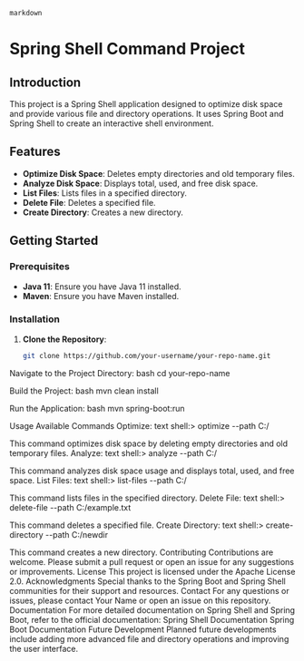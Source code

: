 
```markdown```
# Spring Shell Command Project

## Introduction
This project is a Spring Shell application designed to optimize disk space and provide various file and directory operations. It uses Spring Boot and Spring Shell to create an interactive shell environment.

## Features
- **Optimize Disk Space**: Deletes empty directories and old temporary files.
- **Analyze Disk Space**: Displays total, used, and free disk space.
- **List Files**: Lists files in a specified directory.
- **Delete File**: Deletes a specified file.
- **Create Directory**: Creates a new directory.

## Getting Started
### Prerequisites
- **Java 11**: Ensure you have Java 11 installed.
- **Maven**: Ensure you have Maven installed.

### Installation
1. **Clone the Repository**:
   ```bash
   git clone https://github.com/your-username/your-repo-name.git

Navigate to the Project Directory:
bash
cd your-repo-name

Build the Project:
bash
mvn clean install

Run the Application:
bash
mvn spring-boot:run

Usage
Available Commands
Optimize:
text
shell:> optimize --path C:/

This command optimizes disk space by deleting empty directories and old temporary files.
Analyze:
text
shell:> analyze --path C:/

This command analyzes disk space usage and displays total, used, and free space.
List Files:
text
shell:> list-files --path C:/

This command lists files in the specified directory.
Delete File:
text
shell:> delete-file --path C:/example.txt

This command deletes a specified file.
Create Directory:
text
shell:> create-directory --path C:/newdir

This command creates a new directory.
Contributing
Contributions are welcome. Please submit a pull request or open an issue for any suggestions or improvements.
License
This project is licensed under the Apache License 2.0.
Acknowledgments
Special thanks to the Spring Boot and Spring Shell communities for their support and resources.
Contact
For any questions or issues, please contact Your Name or open an issue on this repository.
Documentation
For more detailed documentation on Spring Shell and Spring Boot, refer to the official documentation:
Spring Shell Documentation
Spring Boot Documentation
Future Development
Planned future developments include adding more advanced file and directory operations and improving the user interface.
